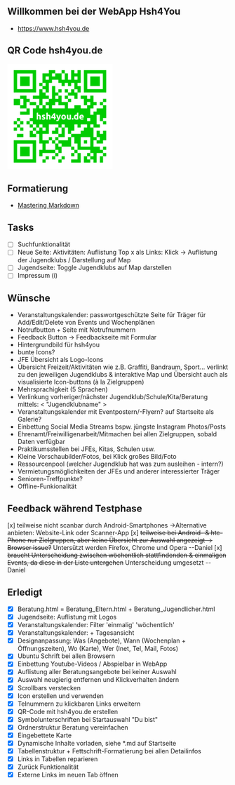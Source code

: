 ## Willkommen bei der WebApp Hsh4You
- https://www.hsh4you.de

## QR Code hsh4you.de
<a href="images/qr-code.png"><img src="images/qr-code.png" width="240px"></a>

## Formatierung
- [Mastering Markdown](https://guides.github.com/features/mastering-markdown/)

## Tasks

- [ ] Suchfunktionalität
- [ ] Neue Seite: Aktivitäten: Auflistung Top x als Links: Klick -> Auflistung der Jugendklubs / Darstellung auf Map
- [ ] Jugendseite: Toggle Jugendklubs auf Map darstellen
- [ ] Impressum (i)

## Wünsche

- Veranstaltungskalender: passwortgeschützte Seite für Träger für Add/Edit/Delete von Events und Wochenplänen
- Notrufbutton + Seite mit Notrufnummern
- Feedback Button -> Feedbackseite mit Formular
- Hintergrundbild für hsh4you
- bunte Icons?
- JFE Übersicht als Logo-Icons
- Übersicht Freizeit/Aktivitäten wie z.B. Graffiti, Bandraum, Sport... verlinkt zu den jeweiligen Jugendklubs & interaktive Map
und Übersicht auch als visualisierte Icon-buttons (à la Zielgruppen)
- Mehrsprachigkeit (5 Sprachen)
- Verlinkung vorheriger/nächster Jugendklub/Schule/Kita/Beratung mittels: < "Jugendklubname" >
- Veranstaltungskalender mit Eventpostern/-Flyern? auf Startseite als Galerie?
- Einbettung Social Media Streams bspw. jüngste Instagram Photos/Posts
- Ehrenamt/Freiwilligenarbeit/Mitmachen bei allen Zielgruppen, sobald Daten verfügbar
- Praktikumsstellen bei JFEs, Kitas, Schulen usw.
- Kleine Vorschaubilder/Fotos, bei Klick großes Bild/Foto
- Ressourcenpool (welcher Jugendklub hat was zum ausleihen - intern?)
- Vermietungsmöglichkeiten der JFEs und anderer interessierter Träger
- Senioren-Treffpunkte?
- Offline-Funkionalität

## Feedback während Testphase

[x] teilweise nicht scanbar durch Android-Smartphones ->Alternative anbieten: Website-Link oder Scanner-App
[x] ~~teilweise bei Android- & htc-Phone nur Zielgruppen, aber keine Übersicht zur Auswahl angezeigt -> Browser issue?~~ Untersützt werden Firefox, Chrome und Opera --Daniel
[x] ~~braucht Unterscheidung zwischen wöchentlich stattfindenden & einmaligen Events, da diese in der Liste untergehen~~ Unterscheidung umgesetzt --Daniel

## Erledigt

- [x] Beratung.html = Beratung_Eltern.html + Beratung_Jugendlicher.html
- [x] Jugendseite: Auflistung mit Logos
- [x] Veranstaltungskalender: Filter 'einmalig' 'wöchentlich'
- [x] Veranstaltungskalender: + Tagesansicht
- [x] Designanpassung: Was (Angebote), Wann (Wochenplan + Öffnungszeiten), Wo (Karte), Wer (Inet, Tel, Mail, Fotos)
- [x] Ubuntu Schrift bei allen Browsern
- [x] Einbettung Youtube-Videos / Abspielbar in WebApp
- [x] Auflistung aller Beratungsangebote bei keiner Auswahl
- [x] Auswahl neugierig entfernen und Klickverhalten ändern
- [x] Scrollbars verstecken
- [x] Icon erstellen und verwenden
- [x] Telnummern zu klickbaren Links erweitern
- [x] QR-Code mit hsh4you.de erstellen
- [x] Symbolunterschriften bei Startauswahl "Du bist"
- [x] Ordnerstruktur Beratung vereinfachen
- [x] Eingebettete Karte
- [x] Dynamische Inhalte vorladen, siehe \*.md auf Startseite
- [X] Tabellenstruktur + Fettschrift-Formatierung bei allen Detailinfos
- [x] Links in Tabellen reparieren
- [x] Zurück Funktionalität
- [X] Externe Links im neuen Tab öffnen

